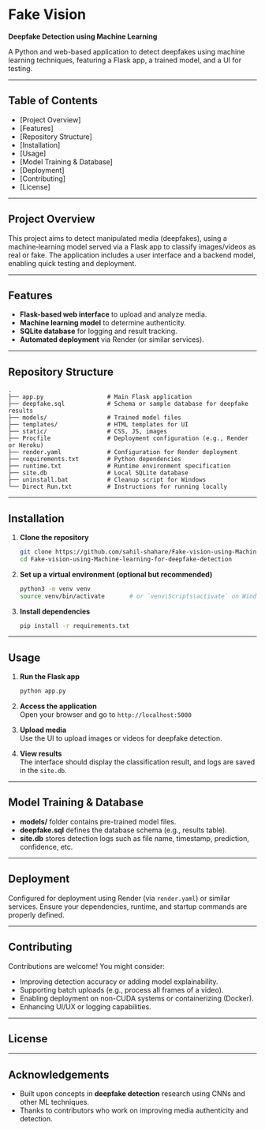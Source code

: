 # Fake Vision

**Deepfake Detection using Machine Learning**

A Python and web-based application to detect deepfakes using machine learning techniques, featuring a Flask app, a trained model, and a UI for testing.

---

##  Table of Contents

- [Project Overview]  
- [Features]  
- [Repository Structure]  
- [Installation]  
- [Usage]  
- [Model Training & Database]  
- [Deployment] 
- [Contributing] 
- [License]

---

##  Project Overview

This project aims to detect manipulated media (deepfakes), using a machine‑learning model served via a Flask app to classify images/videos as real or fake. The application includes a user interface and a backend model, enabling quick testing and deployment.

---

##  Features

-  **Flask-based web interface** to upload and analyze media.  
-  **Machine learning model** to determine authenticity.  
-  **SQLite database** for logging and result tracking.  
-  **Automated deployment** via Render (or similar services).

---

##  Repository Structure

```
.
├── app.py                  # Main Flask application
├── deepfake.sql            # Schema or sample database for deepfake results
├── models/                 # Trained model files
├── templates/              # HTML templates for UI
├── static/                 # CSS, JS, images
├── Procfile                # Deployment configuration (e.g., Render or Heroku)
├── render.yaml             # Configuration for Render deployment
├── requirements.txt        # Python dependencies
├── runtime.txt             # Runtime environment specification
├── site.db                 # Local SQLite database
├── uninstall.bat           # Cleanup script for Windows
└── Direct Run.txt          # Instructions for running locally
```

---

##  Installation

1. **Clone the repository**  
   ```bash
   git clone https://github.com/sahil-shahare/Fake-vision-using-Machine-learning-for-deepfake-detection.git
   cd Fake-vision-using-Machine-learning-for-deepfake-detection
   ```

2. **Set up a virtual environment (optional but recommended)**  
   ```bash
   python3 -m venv venv
   source venv/bin/activate       # or `venv\Scripts\activate` on Windows
   ```

3. **Install dependencies**  
   ```bash
   pip install -r requirements.txt
   ```

---

##  Usage

1. **Run the Flask app**  
   ```bash
   python app.py
   ```

2. **Access the application**  
   Open your browser and go to `http://localhost:5000`

3. **Upload media**  
   Use the UI to upload images or videos for deepfake detection.

4. **View results**  
   The interface should display the classification result, and logs are saved in the `site.db`.

---

##  Model Training & Database

- **models/** folder contains pre-trained model files.  
- **deepfake.sql** defines the database schema (e.g., results table).  
- **site.db** stores detection logs such as file name, timestamp, prediction, confidence, etc.

---

##  Deployment

Configured for deployment using Render (via `render.yaml`) or similar services. Ensure your dependencies, runtime, and startup commands are properly defined.

---

##  Contributing

Contributions are welcome! You might consider:

- Improving detection accuracy or adding model explainability.  
- Supporting batch uploads (e.g., process all frames of a video).  
- Enabling deployment on non-CUDA systems or containerizing (Docker).  
- Enhancing UI/UX or logging capabilities.

---

##  License



---

##  Acknowledgements

- Built upon concepts in **deepfake detection** research using CNNs and other ML techniques.  
- Thanks to contributors who work on improving media authenticity and detection.
